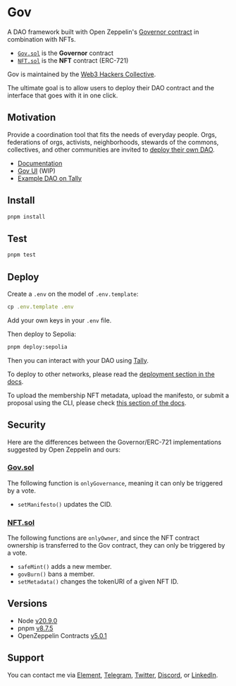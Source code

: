 # Gov

A DAO framework built with Open Zeppelin's [Governor contract](https://docs.openzeppelin.com/contracts/4.x/governance#governor) in combination with NFTs.

- [`Gov.sol`](https://github.com/web3-hackers-collective/dao-contracts/blob/main/contracts/Gov.sol) is the **Governor** contract
- [`NFT.sol`](https://github.com/web3-hackers-collective/dao-contracts/blob/main/contracts/NFT.sol) is the **NFT** contract (ERC-721)

Gov is maintained by the [Web3 Hackers Collective](https://www.tally.xyz/gov/web3-hackers-collective).

The ultimate goal is to allow users to deploy their DAO contract and the interface that goes with it in one click.

## Motivation

Provide a coordination tool that fits the needs of everyday people. Orgs, federations of orgs, activists, neighborhoods, stewards of the commons, collectives, and other communities are invited to [deploy their own DAO](https://w3hc.github.io/gov-docs/deployment.html). 

- [Documentation](https://w3hc.github.io/gov-docs/)
- [Gov UI](https://gov-ui.netlify.app/) (WIP)
- [Example DAO on Tally](https://www.tally.xyz/gov/web3-hackers-collective)

## Install

```js
pnpm install
```

## Test

```js
pnpm test
```

## Deploy

Create a `.env` on the model of `.env.template`:

```js
cp .env.template .env
```

Add your own keys in your `.env` file.

Then deploy to Sepolia:

```bash
pnpm deploy:sepolia
```

Then you can interact with your DAO using [Tally](https://www.tally.xyz/).

To deploy to other networks, please read the [deployment section in the docs](https://w3hc.github.io/gov-docs/deployment.html).

To upload the membership NFT metadata, upload the manifesto, or submit a proposal using the CLI, please check [this section of the docs](https://w3hc.github.io/gov-docs/deployment.html#use).

## Security

Here are the differences between the Governor/ERC-721 implementations suggested by Open Zeppelin and ours:

### [Gov.sol](https://github.com/w3hc/gov/blob/main/contracts/Gov.sol)

The following function is `onlyGovernance`, meaning it can only be triggered by a vote.

- `setManifesto()` updates the CID.

### [NFT.sol](https://github.com/w3hc/gov/blob/main/contracts/NFT.sol)

The following functions are `onlyOwner`, and since the NFT contract ownership is transferred to the Gov contract, they can only be triggered by a vote.

- `safeMint()` adds a new member.
- `govBurn()` bans a member.
- `setMetadata()` changes the tokenURI of a given NFT ID.

## Versions

- Node [v20.9.0](https://nodejs.org/uk/blog/release/v20.9.0/)
- pnpm [v8.7.5](https://pnpm.io/)
- OpenZeppelin Contracts [v5.0.1](https://github.com/OpenZeppelin/openzeppelin-contracts/releases/tag/v5.0.1)

## Support

You can contact me via [Element](https://matrix.to/#/@julienbrg:matrix.org), [Telegram](https://t.me/julienbrg), [Twitter](https://twitter.com/julienbrg), [Discord](https://discord.com/invite/uSxzJp3J76), or [LinkedIn](https://www.linkedin.com/in/julienberanger/).
